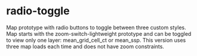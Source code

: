 # radio-toggle
Map prototype with radio buttons to toggle between three custom styles. Map starts with the zoom-switch-lightweight prototype and can be toggled to view only one layer: mean_grid_cell_ct or mean_ssp. This version uses three map loads each time and does not have zoom constraints.
